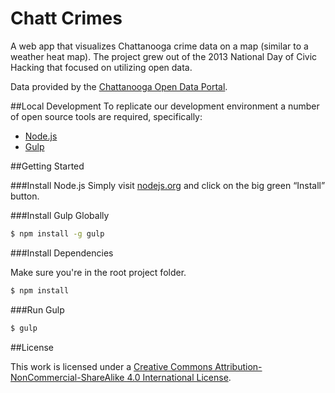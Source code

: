 Chatt Crimes
============

A web app that visualizes Chattanooga crime data on a map (similar to a weather heat map). The project grew out of the 2013 National Day of Civic Hacking that focused on utilizing open data.

Data provided by the [Chattanooga Open Data Portal](https://data.chattlibrary.org/Public-Safety/Crime-Data/5na4-ggsr).

##Local Development
To replicate our development environment a number of open source tools are required, specifically:

* [Node.js](http://nodejs.org)
* [Gulp](http://gulpjs.com)

##Getting Started

###Install Node.js
Simply visit [nodejs.org](http://nodejs.org) and click on the big green “Install” button.

###Install Gulp Globally

~~~ sh
$ npm install -g gulp
~~~

###Install Dependencies

Make sure you're in the root project folder.

~~~ sh
$ npm install
~~~

###Run Gulp

~~~ sh
$ gulp
~~~

##License

This work is licensed under a [Creative Commons Attribution-NonCommercial-ShareAlike 4.0 International License](http://creativecommons.org/licenses/by-nc-sa/4.0/).
